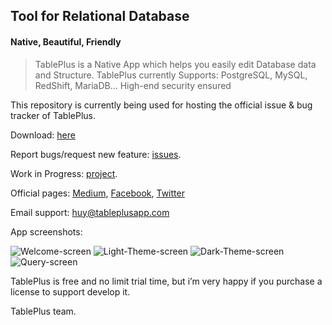 ## Tool for Relational Database
#### Native, Beautiful, Friendly

> TablePlus is a Native App which helps you easily edit Database data and Structure.
> TablePlus currently Supports: PostgreSQL, MySQL, RedShift, MariaDB... High-end security ensured

This repository is currently being used for hosting the official issue & bug tracker of TablePlus.

Download: [here](https://tableplus.io)
 
Report bugs/request new feature: [issues](https://github.com/TablePlus/TablePlus/issues).

Work in Progress: [project](https://github.com/TablePlus/TablePlus/projects/1).

Official pages: [Medium](http://medium.com/@huyphams), [Facebook](http://facebook.com/tableplusapp), [Twitter](http://twitter.com/tableplus)

Email support: huy@tableplusapp.com


App screenshots:

![Welcome-screen](https://github.com/TablePlus/TablePlus/blob/master/Resources/welcome.png "Welcome screen")
![Light-Theme-screen](https://github.com/TablePlus/TablePlus/blob/master/Resources/light.png "Light Them screen")
![Dark-Theme-screen](https://github.com/TablePlus/TablePlus/blob/master/Resources/gray.png "Dark Them screen")
![Query-screen](https://github.com/TablePlus/TablePlus/blob/master/Resources/query.png "Query screen")

TablePlus is free and no limit trial time, but i’m very happy if you purchase a license to support develop it.

TablePlus team.
